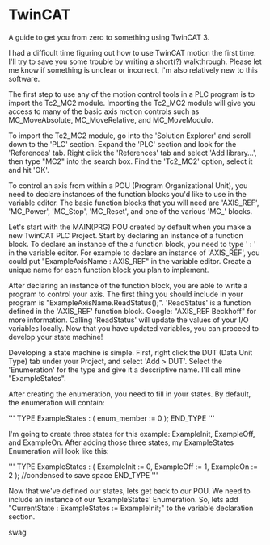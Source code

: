 # TwinCAT
A guide to get you from zero to something using TwinCAT 3.

I had a difficult time figuring out how to use TwinCAT motion the first time. I'll try to save you some trouble by writing a short(?) walkthrough. Please let me know if something is unclear or incorrect, I'm also relatively new to this software. 

The first step to use any of the motion control tools in a PLC program is to import the Tc2_MC2 module. Importing the Tc2_MC2 module will give you access to many of the basic axis motion controls such as MC_MoveAbsolute, MC_MoveRelative, and MC_MoveModulo.

To import the Tc2_MC2 module, go into the 'Solution Explorer' and scroll down to the 'PLC' section. Expand the 'PLC' section and look for the 'References' tab. Right click the 'References' tab and select 'Add library...', then type "MC2" into the search box. Find the 'Tc2_MC2' option, select it and hit 'OK'.

To control an axis from within a POU (Program Organizational Unit), you need to declare instances of the function blocks you'd like to use in the variable editor. The basic function blocks that you will need are 'AXIS_REF', 'MC_Power', 'MC_Stop', 'MC_Reset', and one of the various 'MC_<MotionType>' blocks.

Let's start with the MAIN(PRG) POU created by default when you make a new TwinCAT PLC Project. Start by declaring an instance of a function block. To declare an instance of the a function block, you need to type '<InstanceName> : <FunctionBlock>' in the variable editor. For example to declare an instance of 'AXIS_REF', you could put "ExampleAxisName : AXIS_REF" in the variable editor. Create a unique name for each function block you plan to implement.

After declaring an instance of the function block, you are able to write a program to control your axis. The first thing you should include in your program is "ExampleAxisName.ReadStatus();". 'ReadStatus' is a function defined in the 'AXIS_REF' function block. Google: "AXIS_REF Beckhoff" for more information. Calling 'ReadStatus' will update the values of your I/O variables locally. Now that you have updated variables, you can proceed to develop your state machine!

Developing a state machine is simple. First, right click the DUT (Data Unit Type) tab under your Project, and select 'Add > DUT'. Select the 'Enumeration' for the type and give it a descriptive name. I'll call mine "ExampleStates".

After creating the enumeration, you need to fill in your states. By default, the enumeration will contain: 

'''
TYPE ExampleStates :
(
	enum_member := 0
);
END_TYPE
'''

I'm going to create three states for this example: ExampleInit, ExampleOff, and ExampleOn. After adding those three states, my ExampleStates Enumeration will look like this:

'''
TYPE ExampleStates :
( ExampleInit := 0, ExampleOff := 1, ExampleOn := 2 ); //condensed to save space
END_TYPE
'''

Now that we've defined our states, lets get back to our POU. We need to include an instance of our 'ExampleStates' Enumeration. So, lets add "CurrentState 	: ExampleStates := ExampleInit;" to the variable declaration section. 









swag
